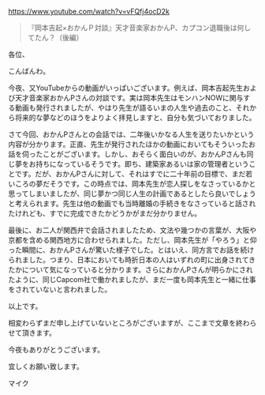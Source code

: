 https://www.youtube.com/watch?v=vFQfj4ocD2k

> 『岡本吉起×おかんＰ対談』天才音楽家おかんP、カプコン退職後は何してたん？（後編） 

各位、

こんばんわ。

今夜、又YouTubeからの動画がいっぱいございます。例えば、岡本吉起先生および天才音楽家おかんPさんの対談です。実は岡本先生はモンハンNOWに関与する動画も発行されましたが、やはり先生が語るいまの人生や過去のこと、それから将来的な夢などのほうをよりよく拝見しますと、自分も気づいておりました。

さて今回、おかんPさんとの会話では、二年後いかなる人生を送りたいかという内容が分かります。正直、先生が発行されたほかの動画においてもそういったお話を伺ったことがございます。しかし、おそらく面白いのが、おかんPさんも同じ夢をお持ちになっているそうです。即ち、建築家あるいは家の管理者ということです。だが、おかんPさんに対して、それはすでに二十年前の目標で、まだ若いころの夢だそうです。この時点では、岡本先生が恋人探しをなさっているかと思ってしまいましたが、同じ夢かつ同じ人生の計画であるとしたら良いでしょうと考えられます。先生は他の動画でも当時離婚の手続きをなさっていると話されたけれども、すでに完成できたかどうかがまだ分かりません。

最後に、お二人が関西弁で会話されましたため、文法や幾つかの言葉が、大阪や京都を含める関西地方に合わせられました。ただし、岡本先生が「やろう」と仰った瞬間に、おかんPさんが驚いた様子でした。とはいえ、同方言でお話を続けられました。つまり、日本においても時折日本の人はいずれの町に出身されてきたかについて気になっていると分かります。さらにおかんPさんが明らかにされたように、同じCapcom社で働かれましたが、まだ一度も岡本先生と一緒に仕事をされていないと言われました。

以上です。

相変わらずまだ申し上げていないところがございますが、ここまで文章を終わらせて頂きます。

今夜もありがとうございます。

宜しくお願い致します。

マイク
